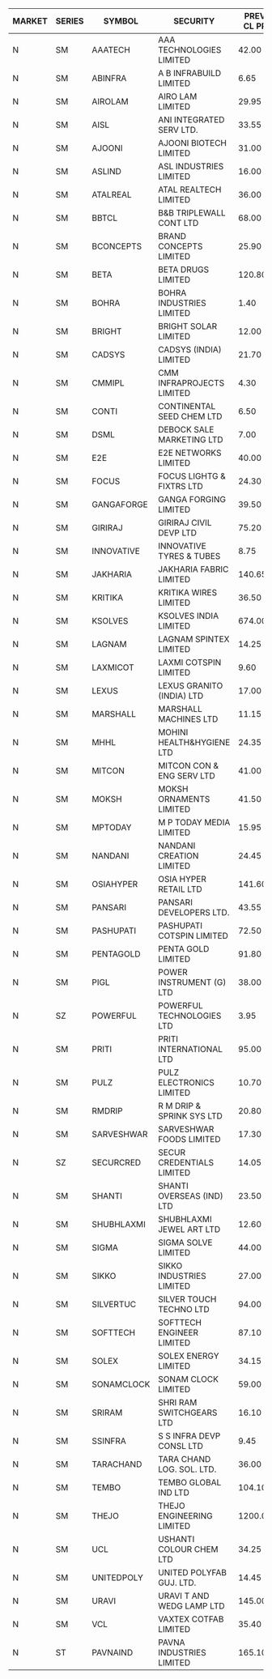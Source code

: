 


| MARKET | SERIES | SYMBOL | SECURITY | PREV CL PR | OPEN PRICE | HIGH PRICE | LOW PRICE | CLOSE PRICE | NET TRDVAL | NET TRDQTY | CORP IND | HI 52 WK | LO 52 WK |
| ----- | ----- | ----- | ----- | ----- | ----- | ----- | ----- | ----- | ----- | ----- | ----- | ----- | ----- |
| N | SM | AAATECH | AAA TECHNOLOGIES LIMITED | 42.00 | 43.00 | 43.00 | 43.00 | 43.00 | 3096000.00 | 72000 |  | 48.00 | 42.00 |
| N | SM | ABINFRA | A B INFRABUILD LIMITED | 6.65 | 6.95 | 6.95 | 6.95 | 6.95 | 278000.00 | 40000 |  | 10.85 | 5.00 |
| N | SM | AIROLAM | AIRO LAM LIMITED | 29.95 | 29.75 | 29.75 | 29.75 | 29.75 | 89250.00 | 3000 |  | 36.00 | 14.45 |
| N | SM | AISL | ANI INTEGRATED SERV LTD. | 33.55 | 34.30 | 34.30 | 32.15 | 32.25 | 825900.00 | 25200 |  | 36.45 | 14.30 |
| N | SM | AJOONI | AJOONI BIOTECH LIMITED | 31.00 | 31.80 | 32.00 | 31.80 | 32.00 | 848804.00 | 26664 |  | 36.50 | 6.35 |
| N | SM | ASLIND | ASL INDUSTRIES LIMITED | 16.00 | 16.80 | 16.80 | 16.80 | 16.80 | 470400.00 | 28000 |  | 19.00 | 4.75 |
| N | SM | ATALREAL | ATAL REALTECH LIMITED | 36.00 | 37.00 | 37.00 | 37.00 | 37.00 | 651200.00 | 17600 |  | 51.00 | 33.70 |
| N | SM | BBTCL | B&B TRIPLEWALL CONT LTD | 68.00 | 70.00 | 70.00 | 70.00 | 70.00 | 210000.00 | 3000 |  | 72.60 | 27.20 |
| N | SM | BCONCEPTS | BRAND CONCEPTS LIMITED | 25.90 | 27.10 | 27.15 | 25.00 | 25.00 | 794100.00 | 30000 |  | 32.05 | 13.70 |
| N | SM | BETA | BETA DRUGS LIMITED | 120.80 | 120.65 | 120.65 | 120.10 | 120.10 | 1444040.00 | 12000 |  | 140.80 | 37.00 |
| N | SM | BOHRA | BOHRA INDUSTRIES LIMITED | 1.40 | 1.45 | 1.45 | 1.45 | 1.45 | 2900.00 | 2000 |  | 2.00 | .35 |
| N | SM | BRIGHT | BRIGHT SOLAR LIMITED | 12.00 | 11.55 | 12.10 | 11.55 | 12.00 | 214200.00 | 18000 |  | 15.55 | 4.70 |
| N | SM | CADSYS | CADSYS (INDIA) LIMITED | 21.70 | 21.00 | 21.00 | 21.00 | 21.00 | 42000.00 | 2000 |  | 26.70 | 15.50 |
| N | SM | CMMIPL | CMM INFRAPROJECTS LIMITED | 4.30 | 4.50 | 4.50 | 4.50 | 4.50 | 13500.00 | 3000 |  | 5.75 | 2.25 |
| N | SM | CONTI | CONTINENTAL SEED CHEM LTD | 6.50 | 6.75 | 6.80 | 6.75 | 6.80 | 135653.10 | 19998 |  | 23.80 | 5.55 |
| N | SM | DSML | DEBOCK SALE MARKETING LTD | 7.00 | 6.65 | 7.35 | 6.65 | 7.35 | 168000.00 | 24000 |  | 21.95 | 3.50 |
| N | SM | E2E | E2E NETWORKS LIMITED | 40.00 | 40.00 | 40.00 | 38.00 | 38.40 | 1226400.00 | 32000 |  | 61.30 | 13.30 |
| N | SM | FOCUS | FOCUS LIGHTG & FIXTRS LTD | 24.30 | 25.15 | 25.15 | 25.15 | 25.15 | 75450.00 | 3000 |  | 30.35 | 15.50 |
| N | SM | GANGAFORGE | GANGA FORGING LIMITED | 39.50 | 38.60 | 40.60 | 37.65 | 40.30 | 3162400.00 | 80000 |  | 40.95 | 8.70 |
| N | SM | GIRIRAJ | GIRIRAJ CIVIL DEVP LTD | 75.20 | 78.95 | 78.95 | 78.95 | 78.95 | 94740.00 | 1200 |  | 78.95 | 20.95 |
| N | SM | INNOVATIVE | INNOVATIVE TYRES & TUBES | 8.75 | 8.85 | 9.00 | 8.35 | 8.70 | 1001850.00 | 114000 |  | 10.35 | 5.40 |
| N | SM | JAKHARIA | JAKHARIA FABRIC LIMITED | 140.65 | 143.05 | 144.05 | 141.50 | 141.50 | 11471200.00 | 80800 |  | 185.00 | 140.00 |
| N | SM | KRITIKA | KRITIKA WIRES LIMITED | 36.50 | 36.70 | 36.70 | 36.70 | 36.70 | 587200.00 | 16000 |  | 38.50 | 32.00 |
| N | SM | KSOLVES | KSOLVES INDIA LIMITED | 674.00 | 674.00 | 699.85 | 674.00 | 699.85 | 622110.00 | 900 |  | 705.00 | 102.05 |
| N | SM | LAGNAM | LAGNAM SPINTEX LIMITED | 14.25 | 14.25 | 14.25 | 13.55 | 13.80 | 166800.00 | 12000 |  | 19.65 | 6.60 |
| N | SM | LAXMICOT | LAXMI COTSPIN LIMITED | 9.60 | 9.20 | 9.20 | 9.20 | 9.20 | 55200.00 | 6000 |  | 12.00 | 6.05 |
| N | SM | LEXUS | LEXUS GRANITO (INDIA) LTD | 17.00 | 17.85 | 17.85 | 17.00 | 17.20 | 69450.00 | 4000 |  | 22.50 | 4.55 |
| N | SM | MARSHALL | MARSHALL MACHINES LTD | 11.15 | 11.65 | 11.70 | 11.65 | 11.70 | 70050.00 | 6000 |  | 15.50 | 4.85 |
| N | SM | MHHL | MOHINI HEALTH&HYGIENE LTD | 24.35 | 23.25 | 25.45 | 23.25 | 25.45 | 297300.00 | 12000 |  | 25.45 | 11.35 |
| N | SM | MITCON | MITCON CON & ENG SERV LTD | 41.00 | 40.00 | 40.00 | 40.00 | 40.00 | 240000.00 | 6000 |  | 41.50 | 36.50 |
| N | SM | MOKSH | MOKSH ORNAMENTS LIMITED | 41.50 | 43.00 | 45.65 | 42.00 | 44.90 | 2680050.00 | 60000 |  | 47.00 | 21.00 |
| N | SM | MPTODAY | M P TODAY MEDIA LIMITED | 15.95 | 16.70 | 16.70 | 16.70 | 16.70 | 66800.00 | 4000 |  | 18.95 | 9.70 |
| N | SM | NANDANI | NANDANI CREATION LIMITED | 24.45 | 24.45 | 24.45 | 24.45 | 24.45 | 122250.00 | 5000 |  | 24.50 | 7.65 |
| N | SM | OSIAHYPER | OSIA HYPER RETAIL LTD | 141.60 | 154.00 | 154.00 | 149.95 | 150.00 | 181580.00 | 1200 |  | 325.00 | 125.00 |
| N | SM | PANSARI | PANSARI DEVELOPERS LTD. | 43.55 | 45.70 | 45.70 | 45.70 | 45.70 | 274200.00 | 6000 |  | 45.70 | 21.90 |
| N | SM | PASHUPATI | PASHUPATI COTSPIN LIMITED | 72.50 | 74.00 | 74.00 | 74.00 | 74.00 | 118400.00 | 1600 |  | 81.00 | 40.00 |
| N | SM | PENTAGOLD | PENTA GOLD LIMITED | 91.80 | 91.80 | 96.20 | 91.80 | 96.20 | 564000.00 | 6000 |  | 96.20 | 15.40 |
| N | SM | PIGL | POWER INSTRUMENT (G) LTD | 38.00 | 39.85 | 39.90 | 39.85 | 39.90 | 319000.00 | 8000 |  | 39.90 | 8.50 |
| N | SZ | POWERFUL | POWERFUL TECHNOLOGIES LTD | 3.95 | 3.80 | 3.80 | 3.80 | 3.80 | 7600.00 | 2000 |  | 7.55 | 3.80 |
| N | SM | PRITI | PRITI INTERNATIONAL LTD | 95.00 | 80.00 | 95.15 | 80.00 | 95.15 | 280240.00 | 3200 |  | 98.85 | 66.80 |
| N | SM | PULZ | PULZ ELECTRONICS LIMITED | 10.70 | 10.30 | 10.30 | 10.25 | 10.25 | 123400.00 | 12000 |  | 16.65 | 9.20 |
| N | SM | RMDRIP | R M DRIP & SPRINK SYS LTD | 20.80 | 19.80 | 20.50 | 19.80 | 19.90 | 734400.00 | 36000 |  | 63.00 | 14.65 |
| N | SM | SARVESHWAR | SARVESHWAR FOODS LIMITED | 17.30 | 18.15 | 18.15 | 18.15 | 18.15 | 29040.00 | 1600 |  | 18.15 | 8.45 |
| N | SZ | SECURCRED | SECUR CREDENTIALS LIMITED | 14.05 | 13.50 | 13.50 | 13.50 | 13.50 | 32400.00 | 2400 |  | 19.85 | 13.50 |
| N | SM | SHANTI | SHANTI OVERSEAS (IND) LTD | 23.50 | 23.50 | 23.50 | 23.50 | 23.50 | 105750.00 | 4500 |  | 24.65 | 14.00 |
| N | SM | SHUBHLAXMI | SHUBHLAXMI JEWEL ART LTD | 12.60 | 12.65 | 13.20 | 12.65 | 13.20 | 63850.00 | 5000 |  | 33.50 | 12.05 |
| N | SM | SIGMA | SIGMA SOLVE LIMITED | 44.00 | 40.30 | 45.25 | 40.30 | 45.25 | 256650.00 | 6000 |  | 53.90 | 33.80 |
| N | SM | SIKKO | SIKKO INDUSTRIES LIMITED | 27.00 | 13.10 | 14.00 | 13.10 | 13.55 | 216800.00 | 16000 | XB | 33.80 | 13.10 |
| N | SM | SILVERTUC | SILVER TOUCH TECHNO LTD | 94.00 | 85.00 | 85.00 | 85.00 | 85.00 | 85000.00 | 1000 |  | 110.00 | 80.00 |
| N | SM | SOFTTECH | SOFTTECH ENGINEER LIMITED | 87.10 | 83.50 | 84.00 | 83.50 | 84.00 | 2545600.00 | 30400 |  | 99.00 | 32.45 |
| N | SM | SOLEX | SOLEX ENERGY LIMITED | 34.15 | 35.85 | 35.85 | 33.25 | 33.25 | 138200.00 | 4000 |  | 38.00 | 19.20 |
| N | SM | SONAMCLOCK | SONAM CLOCK LIMITED | 59.00 | 59.05 | 60.00 | 58.75 | 58.75 | 533400.00 | 9000 |  | 65.00 | 30.80 |
| N | SM | SRIRAM | SHRI RAM SWITCHGEARS LTD | 16.10 | 15.35 | 15.50 | 15.35 | 15.40 | 462900.00 | 30000 |  | 16.35 | 11.20 |
| N | SM | SSINFRA | S S INFRA DEVP CONSL LTD | 9.45 | 9.55 | 9.55 | 9.55 | 9.55 | 28650.00 | 3000 |  | 10.75 | 5.65 |
| N | SM | TARACHAND | TARA CHAND LOG. SOL. LTD. | 36.00 | 29.10 | 37.25 | 29.10 | 37.25 | 132700.00 | 4000 |  | 42.85 | 21.10 |
| N | SM | TEMBO | TEMBO GLOBAL IND LTD | 104.10 | 98.00 | 101.30 | 98.00 | 101.30 | 803800.00 | 8000 |  | 260.80 | 98.00 |
| N | SM | THEJO | THEJO ENGINEERING LIMITED | 1200.00 | 1180.10 | 1180.10 | 1137.00 | 1137.50 | 693810.00 | 600 |  | 1469.00 | 350.55 |
| N | SM | UCL | USHANTI COLOUR CHEM LTD | 34.25 | 29.50 | 37.40 | 27.55 | 29.85 | 1161200.00 | 38000 |  | 42.40 | 20.50 |
| N | SM | UNITEDPOLY | UNITED POLYFAB GUJ. LTD. | 14.45 | 14.45 | 14.45 | 13.80 | 13.80 | 254250.00 | 18000 |  | 59.75 | 5.95 |
| N | SM | URAVI | URAVI T AND WEDG LAMP LTD | 145.00 | 146.00 | 146.00 | 146.00 | 146.00 | 4204800.00 | 28800 |  | 146.00 | 95.00 |
| N | SM | VCL | VAXTEX COTFAB LIMITED | 35.40 | 37.10 | 37.10 | 35.50 | 35.80 | 650400.00 | 18000 |  | 37.10 | 15.20 |
| N | ST | PAVNAIND | PAVNA INDUSTRIES LIMITED | 165.10 | 165.10 | 165.10 | 165.10 | 165.10 | 2905760.00 | 17600 |  | 166.50 | 165.05 |



